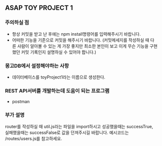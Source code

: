 ## ASAP TOY PROJECT 1

### 주의하실 점
- 항상 커밋을 받고 난 후에는 npm install명령어를 입력해주시기 바랍니다.
- 어떠한 기능을 기준으로 커밋을 해주시기 바랍니다. (커밋메세지를 작성하실 때 다른 사람이 알아볼 수 있는 게 가장 좋지만 최소한 본인이 보고 이게 무슨 기능을 구현했던 커밋 기록인지 설명하실 수 있어야 합니다.)

### 몽고DB에서 설정해야하는 사항
- 데이터베이스를 toyProject1라는 이름으로 생성한다.

### REST API서버를 개발하는데 도움이 되는 프로그램
- postman


### 부가 설명
router를 작성하실 때 util.js라는 파일을 import하시고 성공했을때는 successTrue, 실패했을때는 successFalse로 값을 던져주시길 바랍니다. 예시코드는 /routes/users.js를 참고하세요.